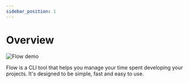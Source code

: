 ```yaml
---
sidebar_position: 1
---
```


# Overview

![Flow demo](@site/static/img/flow_demo.png)

Flow is a CLI tool that helps you manage your time spent developing your
projects. It's designed to be simple, fast and easy to use.
